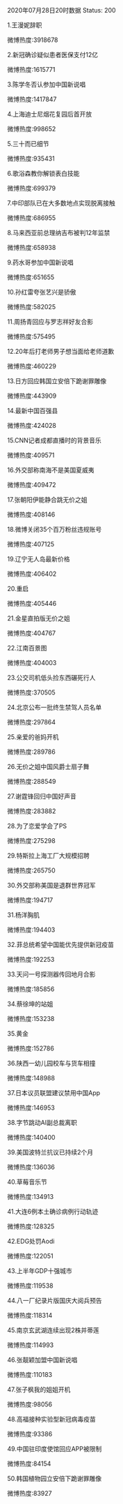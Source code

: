 2020年07月28日20时数据
Status: 200

1.王漫妮辞职

微博热度:3918678

2.新冠确诊疑似患者医保支付12亿

微博热度:1615771

3.陈学冬否认参加中国新说唱

微博热度:1417847

4.上海迪士尼烟花复园后首开放

微博热度:998652

5.三十而已细节

微博热度:935431

6.歌浴森教你解锁表白技能

微博热度:699379

7.中印部队已在大多数地点实现脱离接触

微博热度:686955

8.马来西亚前总理纳吉布被判12年监禁

微博热度:658938

9.药水哥参加中国新说唱

微博热度:651655

10.孙红雷夸张艺兴是骄傲

微博热度:582025

11.周扬青回应与罗志祥好友合影

微博热度:575495

12.20年后打老师男子想当面给老师道歉

微博热度:460229

13.日方回应韩国立安倍下跪谢罪雕像

微博热度:443909

14.最新中国百强县

微博热度:424028

15.CNN记者成都直播时的背景音乐

微博热度:409571

16.外交部称南海不是美国夏威夷

微博热度:409472

17.张朝阳伊能静合跳无价之姐

微博热度:408146

18.微博关闭35个百万粉丝违规账号

微博热度:407125

19.辽宁无人岛最新价格

微博热度:406402

20.重启

微博热度:405446

21.金星直拍版无价之姐

微博热度:404767

22.江南百景图

微博热度:404003

23.公交司机低头捡东西碾死行人

微博热度:370505

24.北京公布一批终生禁驾人员名单

微博热度:297864

25.亲爱的爸妈开机

微博热度:289786

26.无价之姐中国风爵士扇子舞

微博热度:288549

27.谢霆锋回归中国好声音

微博热度:283882

28.为了恋爱学会了PS

微博热度:275298

29.特斯拉上海工厂大规模招聘

微博热度:265750

30.外交部称美国是退群世界冠军

微博热度:194717

31.杨洋胸肌

微博热度:194403

32.菲总统希望中国能优先提供新冠疫苗

微博热度:192253

33.天问一号探测器传回地月合影

微博热度:185856

34.蔡徐坤的站姐

微博热度:153238

35.黄金

微博热度:152786

36.陕西一幼儿园校车与货车相撞

微博热度:148988

37.日本议员联盟建议禁用中国App

微博热度:146953

38.字节跳动AI副总裁离职

微博热度:140400

39.美国波特兰抗议已持续2个月

微博热度:136036

40.草莓音乐节

微博热度:134913

41.大连6例本土确诊病例行动轨迹

微博热度:128325

42.EDG处罚Aodi

微博热度:122051

43.上半年GDP十强城市

微博热度:119538

44.八一厂纪录片版国庆大阅兵预告

微博热度:118314

45.南京玄武湖连续出现2株并蒂莲

微博热度:114993

46.张靓颖加盟中国新说唱

微博热度:110183

47.张子枫我的姐姐开机

微博热度:98056

48.高福接种实验型新冠病毒疫苗

微博热度:93386

49.中国驻印度使馆回应APP被限制

微博热度:84154

50.韩国植物园立安倍下跪谢罪雕像

微博热度:83927

